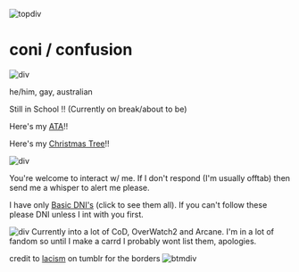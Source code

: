 ![topdiv](https://64.media.tumblr.com/34de2ee04785cba4c011f3a0e8974adc/c66445df1a34b26b-eb/s2048x3072/aae501cd31d840750de064a4358edd591f1536d9.pnj)

# coni / confusion

![div](https://64.media.tumblr.com/e9e301b509f4f80141a8a0ccbfdc6493/c66445df1a34b26b-73/s400x600/bc3fcc11a87d878d93f51e87b6346e64ca93c3a1.pnj)

he/him, gay, australian

Still in School !! (Currently on break/about to be) 

Here's my [ATA](https://confusionnn.atabook.org/)!! 

Here's my [Christmas Tree](https://colormytree.me/2024/01JEFNXN8RAH7EDCZBWYPGV7M1)!!

![div](https://64.media.tumblr.com/e9e301b509f4f80141a8a0ccbfdc6493/c66445df1a34b26b-73/s400x600/bc3fcc11a87d878d93f51e87b6346e64ca93c3a1.pnj)

You're welcome to interact w/ me. If I don't respond (I'm usually offtab) then send me a whisper to alert me please. 

I have only [Basic DNI's](https://basic-dni.crd.co/) (click to see them all). If you can't follow these please DNI unless I int with you first.

![div](https://64.media.tumblr.com/e9e301b509f4f80141a8a0ccbfdc6493/c66445df1a34b26b-73/s400x600/bc3fcc11a87d878d93f51e87b6346e64ca93c3a1.pnj)
Currently into a lot of CoD, OverWatch2 and Arcane. I'm in a lot of fandom so until I make a carrd I probably wont list them, apologies. 



credit to [lacism](https://www.tumblr.com/lacism) on tumblr for the borders
![btmdiv](https://64.media.tumblr.com/6e12690b1166c3b95959f4afcdc6282e/c66445df1a34b26b-ae/s2048x3072/0e544cbd37a49bd1d25a046da2abdeab7bd8ba67.pnj)
